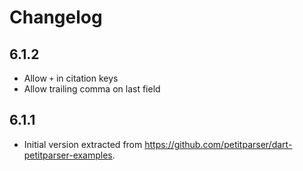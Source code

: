 # Changelog

## 6.1.2

* Allow `+` in citation keys
* Allow trailing comma on last field

## 6.1.1

* Initial version extracted from https://github.com/petitparser/dart-petitparser-examples.
